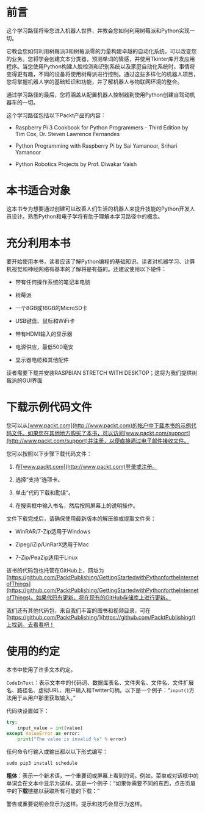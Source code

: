 # 前言

这个学习路径将带您进入机器人世界，并教会您如何利用树莓派和Python实现一切。

它教会您如何利用树莓派3和树莓派零的力量构建卓越的自动化系统，可以改变您的业务。您将学会创建文本分类器，预测单词的情感，并使用Tkinter库开发应用程序。当您使用Python构建人脸检测和识别系统以及家庭自动化系统时，事情将变得更有趣，不同的设备将使用树莓派进行控制。通过这些多样化的机器人项目，您将掌握机器人学的基础知识和功能，并了解机器人与物联网环境的整合。

通过学习路径的最后，您将涵盖从配置机器人控制器到使用Python创建自驾动机器车的一切。

这个学习路径包括以下Packt产品的内容：

+   Raspberry Pi 3 Cookbook for Python Programmers - Third Edition by Tim Cox, Dr. Steven Lawrence Fernandes

+   Python Programming with Raspberry Pi by Sai Yamanoor, Srihari Yamanoor

+   Python Robotics Projects by Prof. Diwakar Vaish

# 本书适合对象

这本书专为想要通过创建可以改善人们生活的机器人来提升技能的Python开发人员设计。熟悉Python和电子学将有助于理解本学习路径中的概念。

# 充分利用本书

要开始使用本书，读者应该了解Python编程的基础知识。读者对机器学习、计算机视觉和神经网络有基本的了解将是有益的。还建议使用以下硬件：

+   带有任何操作系统的笔记本电脑

+   树莓派

+   一个8GB或16GB的MicroSD卡

+   USB键盘、鼠标和WiFi卡

+   带有HDMI输入的显示器

+   电源供应，最低500毫安

+   显示器电缆和其他配件

读者需要下载并安装RASPBIAN STRETCH WITH DESKTOP；这将为我们提供树莓派的GUI界面

# 下载示例代码文件

您可以从[www.packt.com](http://www.packt.com)的帐户中下载本书的示例代码文件。如果您在其他地方购买了本书，可以访问[www.packt.com/support](http://www.packt.com/support)并注册，以便直接通过电子邮件接收文件。

您可以按照以下步骤下载代码文件：

1.  在[www.packt.com](http://www.packt.com)登录或注册。

1.  选择“支持”选项卡。

1.  单击“代码下载和勘误”。

1.  在搜索框中输入书名，然后按照屏幕上的说明操作。

文件下载完成后，请确保使用最新版本的解压缩或提取文件夹：

+   WinRAR/7-Zip适用于Windows

+   Zipeg/iZip/UnRarX适用于Mac

+   7-Zip/PeaZip适用于Linux

该书的代码包也托管在GitHub上，网址为[https://github.com/PacktPublishing/GettingStartedwithPythonfortheInternetofThings](https://github.com/PacktPublishing/GettingStartedwithPythonfortheInternetofThings)。如果代码有更新，将在现有的GitHub存储库上进行更新。

我们还有其他代码包，来自我们丰富的图书和视频目录，可在[https://github.com/PacktPublishing/](https://github.com/PacktPublishing/)上找到。去看看吧！

# 使用的约定

本书中使用了许多文本约定。

`CodeInText`：表示文本中的代码词、数据库表名、文件夹名、文件名、文件扩展名、路径名、虚拟URL、用户输入和Twitter句柄。以下是一个例子：“`input()`方法用于从用户那里获取输入。”

代码块设置如下：

```py
try:         
    input_value = int(value)      
except ValueError as error:         
    print("The value is invalid %s" % error)
```

任何命令行输入或输出都以以下形式编写：

```py
sudo pip3 install schedule
```

**粗体**：表示一个新术语，一个重要词或屏幕上看到的词。例如，菜单或对话框中的单词会在文本中显示为这样。这是一个例子：“如果你需要不同的东西，点击页眉中的**下载**链接以获取所有可能的下载：”

警告或重要说明会显示为这样。提示和技巧会显示为这样。
